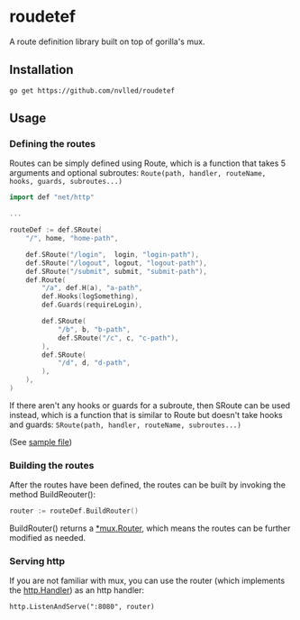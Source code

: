 roudetef
========

A route definition library built on top of gorilla's mux.

## Installation
```
go get https://github.com/nvlled/roudetef
```

## Usage

### Defining the routes
Routes can be simply defined using Route, which is
a function that takes 5 arguments and optional subroutes:
```Route(path, handler, routeName, hooks, guards, subroutes...)```

```go
import def "net/http"

...

routeDef := def.SRoute(
	"/", home, "home-path",

	def.SRoute("/login",  login, "login-path"),
	def.SRoute("/logout", logout, "logout-path"),
	def.SRoute("/submit", submit, "submit-path"),
	def.Route(
		"/a", def.H(a), "a-path",
		def.Hooks(logSomething),
		def.Guards(requireLogin),

		def.SRoute(
			"/b", b, "b-path",
			def.SRoute("/c", c, "c-path"),
		),
		def.SRoute(
			"/d", d, "d-path",
		),
	),
)
```
If there aren't any hooks or guards for a subroute,
then SRoute can be used instead, which is a function
that is similar to Route but doesn't take hooks and guards:
```SRoute(path, handler, routeName, subroutes...)```

(See [sample file](sample/main.go))


### Building the routes
After  the routes have been defined, the routes can be built by
invoking the method BuildReouter():
```go
router := routeDef.BuildRouter()
```

BuildRouter() returns a [*mux.Router](http://www.gorillatoolkit.org/pkg/mux#Router),
which means the routes can be further modified as needed.

### Serving http
If you are not familiar with mux, you can use the router (which implements
the [http.Handler](http://golang.org/pkg/net/http/#Handler)) as an http handler:
```
http.ListenAndServe(":8080", router)
```






